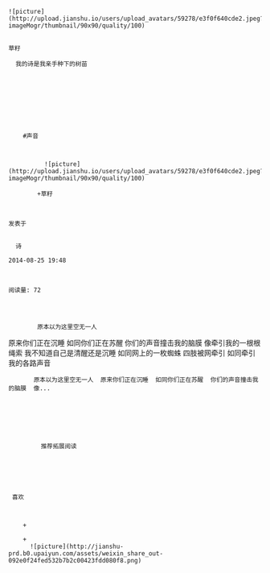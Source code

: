 
    
  
    ![picture](http://upload.jianshu.io/users/upload_avatars/59278/e3f0f640cde2.jpeg?imageMogr/thumbnail/90x90/quality/100)
    

    草籽
  
      我的诗是我亲手种下的树苗

  
  
    
  


    
      
        #声音
        
          
            
              ![picture](http://upload.jianshu.io/users/upload_avatars/59278/e3f0f640cde2.jpeg?imageMogr/thumbnail/90x90/quality/100)
            
            +草籽
        
        
    
    发表于 

    
      诗

    2014-08-25 19:48

    

    阅读量: 72
  


        
            原本以为这里空无一人
  原来你们正在沉睡
  如同你们正在苏醒
  你们的声音撞击我的脑膜
  像牵引我的一根根绳索
  我不知道自己是清醒还是沉睡
  如同网上的一枚蜘蛛
  四肢被网牵引
  如同牵引我的各路声音

        
           原本以为这里空无一人  原来你们正在沉睡  如同你们正在苏醒  你们的声音撞击我的脑膜  像...
      
    
    
      
      
      
          
             推荐拓展阅读
        
      
    
    
      
          
     喜欢

      
      
        +
                  
        +
          ![picture](http://jianshu-prd.b0.upaiyun.com/assets/weixin_share_out-092e0f24fed532b7b2c00423fdd080f8.png)
        
      
    
  


